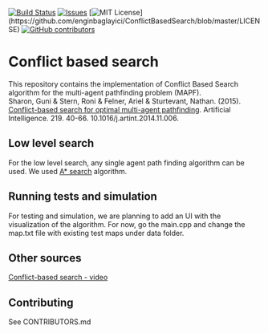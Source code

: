 [![Build Status](https://travis-ci.org/dwyl/esta.svg?branch=master)](https://travis-ci.org/dwyl/esta)
[![Issues](https://img.shields.io/github/issues-raw/tterb/PlayMusic.svg?maxAge=25000)](https://github.com/enginbaglayici/ConflictBasedSearch/issues)
[![MIT License](https://img.shields.io/apm/l/atomic-design-ui.svg?)](https://github.com/enginbaglayici/ConflictBasedSearch/blob/master/LICENSE)
[![GitHub contributors](https://img.shields.io/github/contributors/Naereen/StrapDown.js.svg)](https://GitHub.com/enginbaglayici/ConflictBasedSearch/graphs/contributors/)

# Conflict based search 

This repository contains the implementation of Conflict Based Search algorithm for the multi-agent pathfinding problem (MAPF).  
Sharon, Guni & Stern, Roni & Felner, Ariel & Sturtevant, Nathan. (2015). [Conflict-based search for optimal multi-agent pathfinding](http://faculty.cse.tamu.edu/guni/Papers/CBS-AIJ15.pdf). Artificial Intelligence. 219. 40-66. 10.1016/j.artint.2014.11.006. 


## Low level search

For the low level search, any single agent path finding algorithm can be used. We used 
[A* search](https://www.geeksforgeeks.org/a-search-algorithm/) algorithm.

## Running tests and simulation

For testing and simulation, we are planning to add an UI with the visualization of the algorithm. For now, go the main.cpp and change the
map.txt file with existing test maps under data folder.

## Other sources
[Conflict-based search - video](https://www.youtube.com/watch?v=FnrZyL6965o)

## Contributing
See CONTRIBUTORS.md


